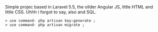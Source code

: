Simple projec based in Laravel 5.5, the ollder Angular JS, little HTML and little CSS. 
Uhhh i forgot to say, also and SQL.


    > use command- php artisan key:generate ;
    > use command- php artisan migrate ;
